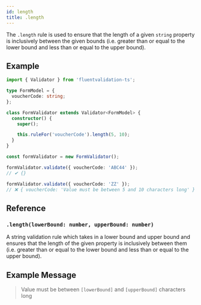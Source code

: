 ```yaml
---
id: length
title: .length
---
```


The `.length` rule is used to ensure that the length of a given `string` property is inclusively between the given bounds (i.e. greater than or equal to the lower bound and less than or equal to the upper bound).

## Example

```typescript
import { Validator } from 'fluentvalidation-ts';

type FormModel = {
  voucherCode: string;
};

class FormValidator extends Validator<FormModel> {
  constructor() {
    super();

    this.ruleFor('voucherCode').length(5, 10);
  }
}

const formValidator = new FormValidator();

formValidator.validate({ voucherCode: 'ABC44' });
// ✔ {}

formValidator.validate({ voucherCode: 'ZZ' });
// ❌ { voucherCode: 'Value must be between 5 and 10 characters long' }
```

## Reference

### `.length(lowerBound: number, upperBound: number)`

A string validation rule which takes in a lower bound and upper bound and ensures that the length of the given property is inclusively between them (i.e. greater than or equal to the lower bound and less than or equal to the upper bound).

## Example Message

> Value must be between `[lowerBound]` and `[upperBound]` characters long

